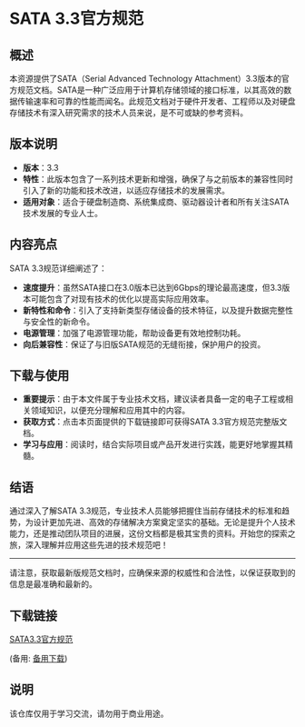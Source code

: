 # SATA 3.3官方规范

## 概述

本资源提供了SATA（Serial Advanced Technology Attachment）3.3版本的官方规范文档。SATA是一种广泛应用于计算机存储领域的接口标准，以其高效的数据传输速率和可靠的性能而闻名。此规范文档对于硬件开发者、工程师以及对硬盘存储技术有深入研究需求的技术人员来说，是不可或缺的参考资料。

## 版本说明

- **版本**：3.3
- **特性**：此版本包含了一系列技术更新和增强，确保了与之前版本的兼容性同时引入了新的功能和技术改进，以适应存储技术的发展需求。
- **适用对象**：适合于硬盘制造商、系统集成商、驱动器设计者和所有关注SATA技术发展的专业人士。

## 内容亮点

SATA 3.3规范详细阐述了：
- **速度提升**：虽然SATA接口在3.0版本已达到6Gbps的理论最高速度，但3.3版本可能包含了对现有技术的优化以提高实际应用效率。
- **新特性和命令**：引入了支持新类型存储设备的技术特征，以及提升数据完整性与安全性的新命令。
- **电源管理**：加强了电源管理功能，帮助设备更有效地控制功耗。
- **向后兼容性**：保证了与旧版SATA规范的无缝衔接，保护用户的投资。

## 下载与使用

- **重要提示**：由于本文件属于专业技术文档，建议读者具备一定的电子工程或相关领域知识，以便充分理解和应用其中的内容。
- **获取方式**：点击本页面提供的下载链接即可获得SATA 3.3官方规范完整版文档。
- **学习与应用**：阅读时，结合实际项目或产品开发进行实践，能更好地掌握其精髓。

## 结语

通过深入了解SATA 3.3规范，专业技术人员能够把握住当前存储技术的标准和趋势，为设计更加先进、高效的存储解决方案奠定坚实的基础。无论是提升个人技术能力，还是推动团队项目的进展，这份文档都是极其宝贵的资料。开始您的探索之旅，深入理解并应用这些先进的技术规范吧！

---

请注意，获取最新版规范文档时，应确保来源的权威性和合法性，以保证获取到的信息是最准确和最新的。

## 下载链接
[SATA3.3官方规范](https://pan.quark.cn/s/b12395262e10) 

(备用: [备用下载](https://pan.baidu.com/s/1Qtiz4-INxpxbcyY_lMs2Rg?pwd=1234))

## 说明

该仓库仅用于学习交流，请勿用于商业用途。
